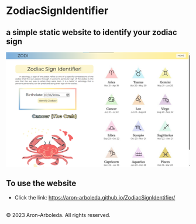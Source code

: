 # ZodiacSignIdentifier

## a simple static website to identify your zodiac sign

<img src='ZODI.png'>

## To use the website
* Click the link: https://aron-arboleda.github.io/ZodiacSignIdentifier/

<br>&copy; 2023 Aron-Arboleda. All rights reserved.